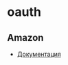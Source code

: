 # oauth

## Amazon
 * [Документация](https://developer.amazon.com/docs/login-with-amazon/authorization-code-grant.html)
